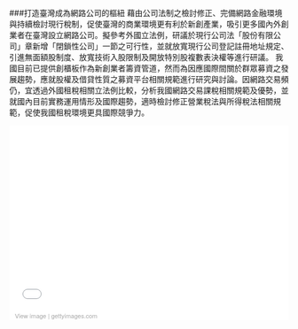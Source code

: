 ###打造臺灣成為網路公司的樞紐
藉由公司法制之檢討修正、完備網路金融環境與持續檢討現行稅制，促使臺灣的商業環境更有利於新創產業，吸引更多國內外創業者在臺灣設立網路公司。擬參考外國立法例，研議於現行公司法「股份有限公司」章新增「閉鎖性公司」一節之可行性，並就放寬現行公司登記註冊地址規定、引進無面額股制度、放寬技術入股限制及開放特別股複數表決權等進行研議。
我國目前已提供創櫃板作為新創業者籌資管道，然而為因應國際間關於群眾募資之發展趨勢，應就股權及借貸性質之募資平台相關規範進行研究與討論。因網路交易頻仍，宜透過外國租稅相關立法例比較，分析我國網路交易課稅相關規範及優勢，並就國內目前實務運用情形及國際趨勢，適時檢討修正營業稅法與所得稅法相關規範，促使我國租稅環境更具國際競爭力。

<div class="getty embed image" style="background-color:#fff;display:inline-block;font-family:'Helvetica Neue',Arial,sans-serif;color:#a7a7a7;font-size:11px;width:100%;max-width:507px;"><div style="overflow:hidden;position:relative;height:0;padding:66.666667% 0 0 0;width:100%;"><iframe src="//embed.gettyimages.com/embed/162984076?et=I8vF8mI-Tm1DGZCQ1YcG7A&sig=GG7HP5_eIoPKjEkLkEV_yBUUotl8FTS77m_-JsId-bg=" width="507" height="338" scrolling="no" frameborder="0" style="display:inline-block;position:absolute;top:0;left:0;width:100%;height:100%;"></iframe></div><p style="margin:0;"></p><div style="padding:0;margin:0 0 0 10px;text-align:left;"><a href="http://www.gettyimages.com/detail/162984076" target="_blank" style="color:#a7a7a7;text-decoration:none;font-weight:normal !important;border:none;display:inline-block;">View image</a> | <a href="http://www.gettyimages.com" target="_blank" style="color:#a7a7a7;text-decoration:none;font-weight:normal !important;border:none;display:inline-block;">gettyimages.com</a></div></div>